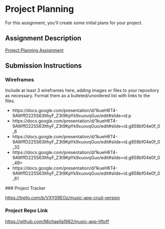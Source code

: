 # Project Planning
For this assignment, you'll create some initial plans for your project.

## Assignment Description
[Project Planning Assignment](https://education.launchcode.org/liftoff/modules/assignments/project-planning)

## Submission Instructions

### Wireframes

Include at least 3 wireframes here, adding images or files to your repository as necessary. Format them as a bulleted/unordered list with links to the files.
<ul>
  <li>https://docs.google.com/presentation/d/1kueH6T4-9AWffD225S63lthyF_Z3t9KpYk9xuovqGuo/edit#slide=id.p</li>
  <li>https://docs.google.com/presentation/d/1kueH6T4-9AWffD225S63lthyF_Z3t9KpYk9xuovqGuo/edit#slide=id.g858bf04e0f_0_6</li>
  <li>https://docs.google.com/presentation/d/1kueH6T4-9AWffD225S63lthyF_Z3t9KpYk9xuovqGuo/edit#slide=id.g858bf04e0f_0_32</li>
  <li>https://docs.google.com/presentation/d/1kueH6T4-9AWffD225S63lthyF_Z3t9KpYk9xuovqGuo/edit#slide=id.g858bf04e0f_0_49></li>
  <li>https://docs.google.com/presentation/d/1kueH6T4-9AWffD225S63lthyF_Z3t9KpYk9xuovqGuo/edit#slide=id.g858bf04e0f_0_61</li>
</ul>
### Project Tracker

https://trello.com/b/VXY09EOz/music-app-crud-version

### Project Repo Link

https://github.com/Michaella1982/music-app-liftoff
